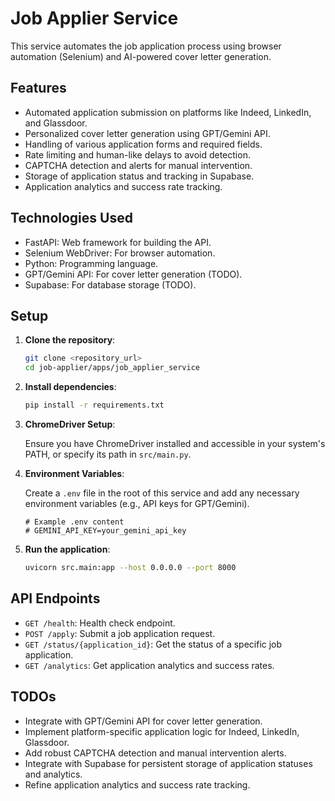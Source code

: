 # Job Applier Service

This service automates the job application process using browser automation (Selenium) and AI-powered cover letter generation.

## Features

- Automated application submission on platforms like Indeed, LinkedIn, and Glassdoor.
- Personalized cover letter generation using GPT/Gemini API.
- Handling of various application forms and required fields.
- Rate limiting and human-like delays to avoid detection.
- CAPTCHA detection and alerts for manual intervention.
- Storage of application status and tracking in Supabase.
- Application analytics and success rate tracking.

## Technologies Used

- FastAPI: Web framework for building the API.
- Selenium WebDriver: For browser automation.
- Python: Programming language.
- GPT/Gemini API: For cover letter generation (TODO).
- Supabase: For database storage (TODO).

## Setup

1.  **Clone the repository**:

    ```bash
    git clone <repository_url>
    cd job-applier/apps/job_applier_service
    ```

2.  **Install dependencies**:

    ```bash
    pip install -r requirements.txt
    ```

3.  **ChromeDriver Setup**:

    Ensure you have ChromeDriver installed and accessible in your system's PATH, or specify its path in `src/main.py`.

4.  **Environment Variables**:

    Create a `.env` file in the root of this service and add any necessary environment variables (e.g., API keys for GPT/Gemini).

    ```
    # Example .env content
    # GEMINI_API_KEY=your_gemini_api_key
    ```

5.  **Run the application**:

    ```bash
    uvicorn src.main:app --host 0.0.0.0 --port 8000
    ```

## API Endpoints

-   `GET /health`: Health check endpoint.
-   `POST /apply`: Submit a job application request.
-   `GET /status/{application_id}`: Get the status of a specific job application.
-   `GET /analytics`: Get application analytics and success rates.

## TODOs

-   Integrate with GPT/Gemini API for cover letter generation.
-   Implement platform-specific application logic for Indeed, LinkedIn, Glassdoor.
-   Add robust CAPTCHA detection and manual intervention alerts.
-   Integrate with Supabase for persistent storage of application statuses and analytics.
-   Refine application analytics and success rate tracking.